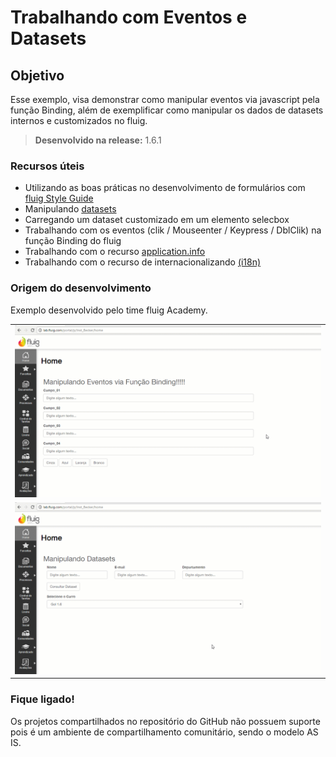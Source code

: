 # Trabalhando com Eventos e Datasets

Objetivo
----

Esse exemplo, visa demonstrar como manipular eventos via javascript pela função Binding, além de exemplificar como manipular os dados de datasets internos e customizados no fluig.

> **Desenvolvido na release:** 1.6.1

### Recursos úteis

* Utilizando as boas práticas no desenvolvimento de formulários com [fluig Style Guide](http://style.fluig.com/)
* Manipulando [datasets](http://tdn.totvs.com/display/public/fluig/Desenvolvimento+de+Datasets)
* Carregando um dataset customizado em um elemento selecbox
* Trabalhando com os eventos (clik / Mouseenter / Keypress / DblClik) na função Binding do fluig
* Trabalhando com o recurso [application.info](http://tdn.totvs.com/display/public/fluig/Arquivo+application.info)
* Trabalhando com o recurso de internacionalizando [(i18n)](http://tdn.totvs.com/pages/releaseview.action?pageId=185738869)

### Origem do desenvolvimento

Exemplo desenvolvido pelo time fluig Academy. 

<table cellpadding="10">
  <tr>
    <td>
      <a href="https://github.com/RodrigoBecker/Widgets---Eventos-Datasets/blob/master/Eventos%26Datasets.gif">
        <img src="https://github.com/RodrigoBecker/Widgets---Eventos-Datasets/blob/master/Eventos%26Datasets.gif" alt = "Screeshot1">
      </a>
    </td>
   
  <tr>
    <td>
      <a href="https://github.com/RodrigoBecker/Widgets---Eventos-Datasets/blob/master/Eventos%26Datasets_2.gif">
        <img src="https://github.com/RodrigoBecker/Widgets---Eventos-Datasets/blob/master/Eventos%26Datasets_2.gif" alt="Screenshot 2">
      </a>
    </td>
  </tr>
 
</table>

### Fique ligado!

Os projetos compartilhados no repositório do GitHub não possuem suporte pois é um ambiente de compartilhamento comunitário, sendo o modelo AS IS. 

